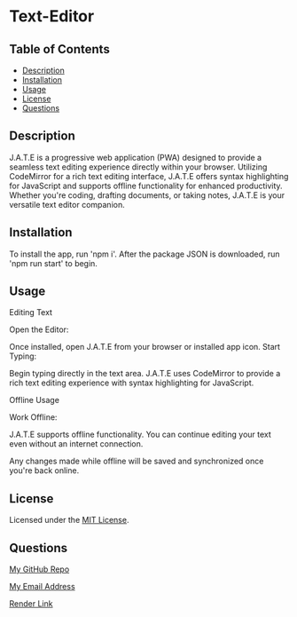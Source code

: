 # Text-Editor

## Table of Contents

- [Description](#description)
- [Installation](#installation)
- [Usage](#usage)
- [License](#license)
- [Questions](#questions)

## Description

J.A.T.E is a progressive web application (PWA) designed to provide a seamless text editing experience directly within your browser. Utilizing CodeMirror for a rich text editing interface, J.A.T.E offers syntax highlighting for JavaScript and supports offline functionality for enhanced productivity. Whether you're coding, drafting documents, or taking notes, J.A.T.E is your versatile text editor companion.

## Installation

To install the app, run 'npm i'. After the package JSON is downloaded, run 'npm run start' to begin.

## Usage

Editing Text

Open the Editor:

Once installed, open J.A.T.E from your browser or installed app icon.
Start Typing:

Begin typing directly in the text area. J.A.T.E uses CodeMirror to provide a rich text editing experience with syntax highlighting for JavaScript.

Offline Usage

Work Offline:

J.A.T.E supports offline functionality. You can continue editing your text even without an internet connection.

Any changes made while offline will be saved and synchronized once you're back online.


## License

Licensed under the [MIT License](https://opensource.org/licenses/MIT).

## Questions

[My GitHub Repo](https://github.com/chrislose23/Text-Editor)

[My Email Address](chrislose23@gmail.com)

[Render Link](https://text-editor-3zng.onrender.com)